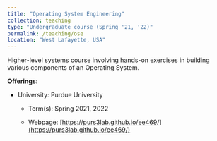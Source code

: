 ```yaml
---
title: "Operating System Engineering"
collection: teaching
type: "Undergraduate course (Spring '21, '22)"
permalink: /teaching/ose
location: "West Lafayette, USA"
---
```


Higher-level systems course involving hands-on exercises in building various
components of an Operating System.

**Offerings:**

* University: Purdue University

  * Term(s): Spring 2021, 2022

  * Webpage: [https://purs3lab.github.io/ee469/](https://purs3lab.github.io/ee469/)

